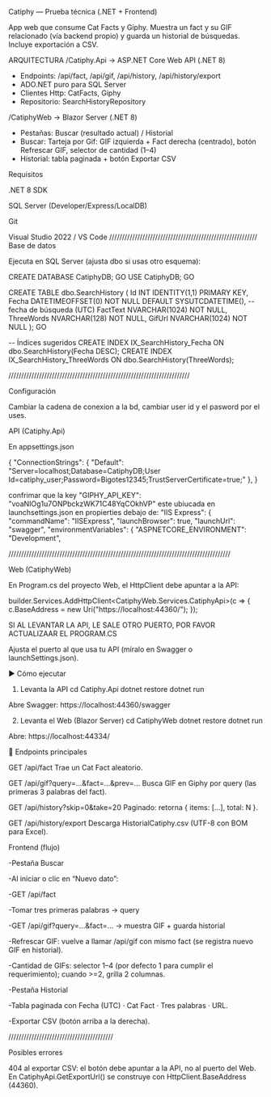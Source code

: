 ﻿Catiphy — Prueba técnica (.NET + Frontend)

App web que consume Cat Facts y Giphy.
Muestra un fact y su GIF relacionado (vía backend propio) y guarda un historial de búsquedas. Incluye exportación a CSV.



ARQUITECTURA
/Catiphy.Api           -> ASP.NET Core Web API (.NET 8)
  - Endpoints: /api/fact, /api/gif, /api/history, /api/history/export
  - ADO.NET puro para SQL Server
  - Clientes Http: CatFacts, Giphy
  - Repositorio: SearchHistoryRepository

/CatiphyWeb            -> Blazor Server (.NET 8)
  - Pestañas: Buscar (resultado actual) / Historial
  - Buscar: Tarteja por Gif: GIF izquierda + Fact derecha (centrado), botón Refrescar GIF, selector de cantidad (1–4)
  - Historial: tabla paginada + botón Exportar CSV


Requisitos

.NET 8 SDK

SQL Server (Developer/Express/LocalDB)

Git

Visual Studio 2022 / VS Code
//////////////////////////////////////////////////////////
Base de datos

Ejecuta en SQL Server (ajusta dbo si usas otro esquema):

CREATE DATABASE CatiphyDB;
GO
USE CatiphyDB;
GO

CREATE TABLE dbo.SearchHistory (
    Id          INT IDENTITY(1,1) PRIMARY KEY,
    Fecha       DATETIMEOFFSET(0) NOT NULL DEFAULT SYSUTCDATETIME(), -- fecha de búsqueda (UTC)
    FactText    NVARCHAR(1024)    NOT NULL,
    ThreeWords  NVARCHAR(128)     NOT NULL,
    GifUrl      NVARCHAR(1024)    NOT NULL
);
GO

-- Índices sugeridos
CREATE INDEX IX_SearchHistory_Fecha ON dbo.SearchHistory(Fecha DESC);
CREATE INDEX IX_SearchHistory_ThreeWords ON dbo.SearchHistory(ThreeWords);

///////////////////////////////////////////////////////////////////////

Configuración

Cambiar la cadena de conexion a la bd, cambiar user id y el pasword por el uses.


API (Catiphy.Api)

En appsettings.json 

{
  "ConnectionStrings": {
    "Default": "Server=localhost;Database=CatiphyDB;User Id=catiphy_user;Password=Bigotes12345;TrustServerCertificate=true;"
  },
}


confrimar que la key   "GIPHY_API_KEY": "voaNIOg1u7ONPbckzWK71C48YqCOkhVP"   este ubiucada en launchsettings.json en propierties debajo de:
    "IIS Express": {
      "commandName": "IISExpress",
      "launchBrowser": true,
      "launchUrl": "swagger",
      "environmentVariables": {
        "ASPNETCORE_ENVIRONMENT": "Development",

///////////////////////////////////////////////////////////////////////////////////////

Web (CatiphyWeb)

En Program.cs del proyecto Web, el HttpClient debe apuntar a la API:

builder.Services.AddHttpClient<CatiphyWeb.Services.CatiphyApi>(c =>
{
    c.BaseAddress = new Uri("https://localhost:44360/"); 
});

SI AL LEVANTAR LA API, LE SALE OTRO PUERTO, POR FAVOR ACTUALIZAAR EL PROGRAM.CS

Ajusta el puerto al que usa tu API (míralo en Swagger o launchSettings.json).

▶️ Cómo ejecutar
1) Levanta la API
cd Catiphy.Api
dotnet restore
dotnet run


Abre Swagger: https://localhost:44360/swagger

2) Levanta el Web (Blazor Server)
cd CatiphyWeb
dotnet restore
dotnet run


Abre: https://localhost:44334/

🧪 Endpoints principales

GET /api/fact
Trae un Cat Fact aleatorio.

GET /api/gif?query=...&fact=...&prev=...
Busca GIF en Giphy por query (las primeras 3 palabras del fact).

GET /api/history?skip=0&take=20
Paginado: retorna { items: [...], total: N }.

GET /api/history/export
Descarga HistorialCatiphy.csv (UTF-8 con BOM para Excel).

Frontend (flujo)

  -Pestaña Buscar

  -Al iniciar o clic en “Nuevo dato”:

  -GET /api/fact

  -Tomar tres primeras palabras → query
  
  -GET /api/gif?query=...&fact=... → muestra GIF + guarda historial
  
  -Refrescar GIF: vuelve a llamar /api/gif con mismo fact (se registra nuevo GIF en historial).
  
  -Cantidad de GIFs: selector 1–4 (por defecto 1 para cumplir el requerimiento); cuando >=2, grilla 2 columnas.
  
  -Pestaña Historial
  
  -Tabla paginada con Fecha (UTC) · Cat Fact · Tres palabras · URL.
  
  -Exportar CSV (botón arriba a la derecha).


  /////////////////////////////////////////

Posibles errores


404 al exportar CSV: el botón debe apuntar a la API, no al puerto del Web.
En CatiphyApi.GetExportUrl() se construye con HttpClient.BaseAddress (44360).